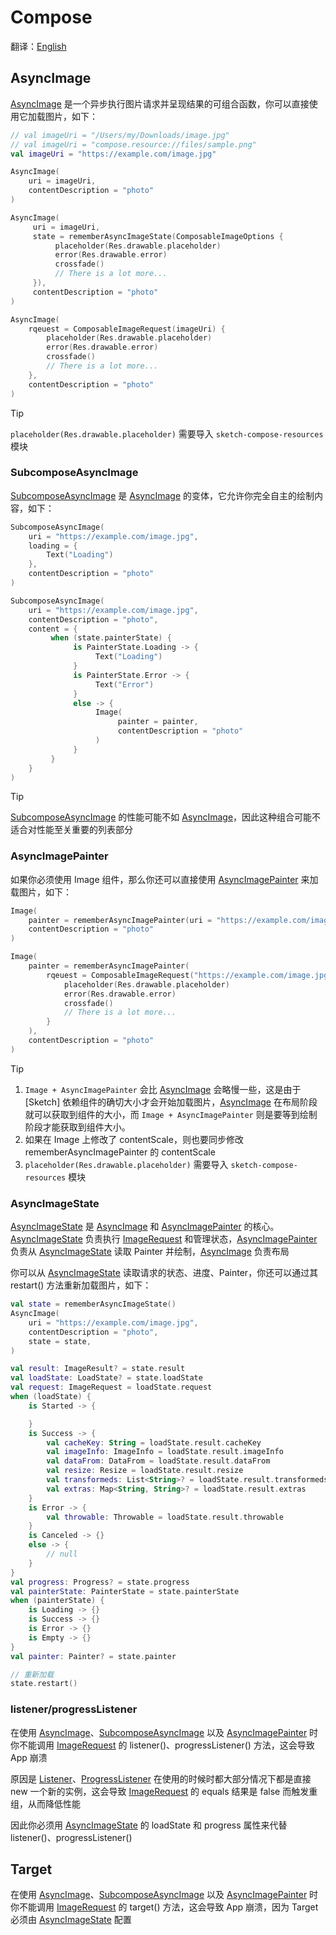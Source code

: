 # Compose

翻译：[English](compose.md)

## AsyncImage

[AsyncImage] 是一个异步执行图片请求并呈现结果的可组合函数，你可以直接使用它加载图片，如下：

```kotlin
// val imageUri = "/Users/my/Downloads/image.jpg"
// val imageUri = "compose.resource://files/sample.png"
val imageUri = "https://example.com/image.jpg"

AsyncImage(
    uri = imageUri,
    contentDescription = "photo"
)

AsyncImage(
     uri = imageUri,
     state = rememberAsyncImageState(ComposableImageOptions {
          placeholder(Res.drawable.placeholder)
          error(Res.drawable.error)
          crossfade()
          // There is a lot more...
     }),
     contentDescription = "photo"
)

AsyncImage(
    rqeuest = ComposableImageRequest(imageUri) {
        placeholder(Res.drawable.placeholder)
        error(Res.drawable.error)
        crossfade()
        // There is a lot more...
    },
    contentDescription = "photo"
)
```

> [!TIP]
> `placeholder(Res.drawable.placeholder)` 需要导入 `sketch-compose-resources` 模块

### SubcomposeAsyncImage

[SubcomposeAsyncImage] 是 [AsyncImage] 的变体，它允许你完全自主的绘制内容，如下：

```kotlin
SubcomposeAsyncImage(
    uri = "https://example.com/image.jpg",
    loading = {
        Text("Loading")
    },
    contentDescription = "photo"
)

SubcomposeAsyncImage(
    uri = "https://example.com/image.jpg",
    contentDescription = "photo",
    content = {
         when (state.painterState) {
              is PainterState.Loading -> {
                   Text("Loading")
              }
              is PainterState.Error -> {
                   Text("Error")
              }
              else -> {
                   Image(
                        painter = painter,
                        contentDescription = "photo"
                   )
              }
         }
    }
)
```

> [!TIP]
> [SubcomposeAsyncImage] 的性能可能不如 [AsyncImage]，因此这种组合可能不适合对性能至关重要的列表部分

### AsyncImagePainter

如果你必须使用 Image 组件，那么你还可以直接使用 [AsyncImagePainter] 来加载图片，如下：

```kotlin
Image(
    painter = rememberAsyncImagePainter(uri = "https://example.com/image.jpg"),
    contentDescription = "photo"
)

Image(
    painter = rememberAsyncImagePainter(
        rqeuest = ComposableImageRequest("https://example.com/image.jpg") {
            placeholder(Res.drawable.placeholder)
            error(Res.drawable.error)
            crossfade()
            // There is a lot more...
        }
    ),
    contentDescription = "photo"
)
```

> [!TIP]
> 1. `Image + AsyncImagePainter` 会比 [AsyncImage] 会略慢一些，这是由于 [Sketch]
     依赖组件的确切大小才会开始加载图片，[AsyncImage]
     在布局阶段就可以获取到组件的大小，而 `Image + AsyncImagePainter` 则是要等到绘制阶段才能获取到组件大小。
> 2. 如果在 Image 上修改了 contentScale，则也要同步修改 rememberAsyncImagePainter 的 contentScale
> 3. `placeholder(Res.drawable.placeholder)` 需要导入 `sketch-compose-resources` 模块

### AsyncImageState

[AsyncImageState] 是 [AsyncImage] 和 [AsyncImagePainter] 的核心。[AsyncImageState] 负责执行
[ImageRequest]
和管理状态，[AsyncImagePainter] 负责从 [AsyncImageState] 读取 Painter 并绘制，[AsyncImage] 负责布局

你可以从 [AsyncImageState] 读取请求的状态、进度、Painter，你还可以通过其 restart() 方法重新加载图片，如下：

```kotlin
val state = rememberAsyncImageState()
AsyncImage(
    uri = "https://example.com/image.jpg",
    contentDescription = "photo",
    state = state,
)

val result: ImageResult? = state.result
val loadState: LoadState? = state.loadState
val request: ImageRequest = loadState.request
when (loadState) {
    is Started -> {

    }
    is Success -> {
        val cacheKey: String = loadState.result.cacheKey
        val imageInfo: ImageInfo = loadState.result.imageInfo
        val dataFrom: DataFrom = loadState.result.dataFrom
        val resize: Resize = loadState.result.resize
        val transformeds: List<String>? = loadState.result.transformeds
        val extras: Map<String, String>? = loadState.result.extras
    }
    is Error -> {
        val throwable: Throwable = loadState.result.throwable
    }
    is Canceled -> {}
    else -> {
        // null
    }
}
val progress: Progress? = state.progress
val painterState: PainterState = state.painterState
when (painterState) {
    is Loading -> {}
    is Success -> {}
    is Error -> {}
    is Empty -> {}
}
val painter: Painter? = state.painter

// 重新加载
state.restart()
```

### listener/progressListener

在使用 [AsyncImage]、[SubcomposeAsyncImage] 以及 [AsyncImagePainter] 时你不能调用 [ImageRequest] 的
listener()、progressListener() 方法，这会导致 App 崩溃

原因是 [Listener]、[ProgressListener] 在使用的时候时都大部分情况下都是直接 new 一个新的实例，这会导致
[ImageRequest] 的 equals 结果是 false 而触发重组，从而降低性能

因此你必须用 [AsyncImageState] 的 loadState 和 progress 属性来代替 listener()、progressListener()

## Target

在使用 [AsyncImage]、[SubcomposeAsyncImage] 以及 [AsyncImagePainter] 时你不能调用 [ImageRequest] 的
target() 方法，这会导致 App 崩溃，因为 Target 必须由 [AsyncImageState] 配置


[comment]: <> (classs)

[AsyncImage]: ../../sketch-compose-core/src/commonMain/kotlin/com/github/panpf/sketch/AsyncImage.kt

[AsyncImagePainter]: ../../sketch-compose-core/src/commonMain/kotlin/com/github/panpf/sketch/AsyncImagePainter.kt

[AsyncImageState]: ../../sketch-compose-core/src/commonMain/kotlin/com/github/panpf/sketch/AsyncImageState.common.kt

[SubcomposeAsyncImage]: ../../sketch-compose-core/src/commonMain/kotlin/com/github/panpf/sketch/SubcomposeAsyncImage.kt

[ImageRequest]: ../../sketch-core/src/commonMain/kotlin/com/github/panpf/sketch/request/ImageRequest.common.kt

[Listener]: ../../sketch-core/src/commonMain/kotlin/com/github/panpf/sketch/request/Listener.kt

[ProgressListener]: ../../sketch-core/src/commonMain/kotlin/com/github/panpf/sketch/request/ProgressListener.kt